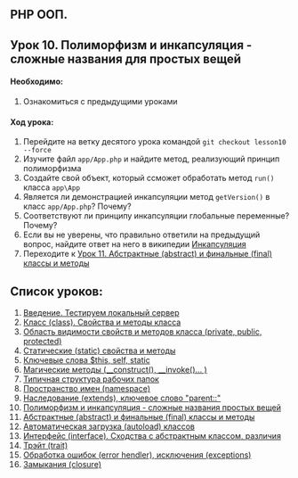 ## PHP ООП.
## Урок 10. Полиморфизм и инкапсуляция - сложные названия для простых вещей

#### Необходимо:
1. Ознакомиться с предыдущими уроками

#### Ход урока:
1. Перейдите на ветку десятого урока командой ```git checkout lesson10 --force```
2. Изучите файл ```app/App.php``` и найдите метод, реализующий принцип полиморфизма
3. Создайте свой объект, который ссможет обработать метод ```run()``` класса ```app\App```
4. Является ли демонстрацией инкапсуляции метод ```getVersion()``` в класс ```app/App.php```? Почему?
5. Соответствуют ли принципу инкапсуляции глобальные переменные? Почему?
6. Если вы не уверены, что правильно ответили на предыдущий вопрос, найдите ответ на него в википедии [Инкапсуляция](https://ru.wikipedia.org/wiki/%D0%98%D0%BD%D0%BA%D0%B0%D0%BF%D1%81%D1%83%D0%BB%D1%8F%D1%86%D0%B8%D1%8F_(%D0%BF%D1%80%D0%BE%D0%B3%D1%80%D0%B0%D0%BC%D0%BC%D0%B8%D1%80%D0%BE%D0%B2%D0%B0%D0%BD%D0%B8%D0%B5))
7. Переходите к [Урок 11. Абстрактные (abstract) и финальные (final) классы и методы](https://github.com/altiore/mm/tree/lesson11)

## Список уроков:
1. [Введение. Тестируем локальный сервер](https://github.com/altiore/mm/tree/lesson1)
2. [Класс (class). Свойства и методы класса](https://github.com/altiore/mm/tree/lesson2)
3. [Область видимости свойств и методов класса (private, public, protected)](https://github.com/altiore/mm/tree/lesson3)
4. [Статические (static) свойства и методы](https://github.com/altiore/mm/tree/lesson4)
5. [Ключевые слова $this, self, static](https://github.com/altiore/mm/tree/lesson5)
6. [Магические методы (__construct(), __invoke()... )](https://github.com/altiore/mm/tree/lesson6)
7. [Типичная структура рабочих папок](https://github.com/altiore/mm/tree/lesson7)
8. [Пространство имен (namespace)](https://github.com/altiore/mm/tree/lesson8)
9. [Наследование (extends), ключевое слово "parent::"](https://github.com/altiore/mm/tree/lesson9)
10. [Полиморфизм и инкапсуляция - сложные названия простых вещей](https://github.com/altiore/mm/tree/lesson10)
11. [Абстрактные (abstract) и финальные (final) классы и методы](https://github.com/altiore/mm/tree/lesson11)
12. [Автоматическая загрузка (autoload) классов](https://github.com/altiore/mm/tree/lesson12)
13. [Интерфейс (interface). Сходства с абстрактным классом, различия](https://github.com/altiore/mm/tree/lesson13)
14. [Трэйт (trait)](https://github.com/altiore/mm/tree/lesson14)
15. [Обработка ошибок (error hendler), исключения (exceptions)](https://github.com/altiore/mm/tree/lesson15)
16. [Замыкания (closure)](https://github.com/altiore/mm/tree/lesson16)

